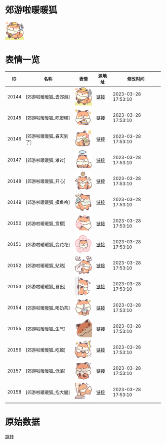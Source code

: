 # 郊游啦暖暖狐

<img src="./cover.png" height="60" alt="cover" />

# 表情一览

|ID|名称|表情|源地址|修改时间|
|----|----|----|----|----|
|20144|[郊游啦暖暖狐_去郊游]|<img src="./pic/020144_%5B郊游啦暖暖狐_去郊游%5D.png" height="60" alt="去郊游"/>|[链接](https://i0.hdslb.com/bfs/garb/65a682f50e61965dbe919bf3e9fde53984c04c4b.png)|2023-03-28 17:53:10|
|20145|[郊游啦暖暖狐_吃蛋糕]|<img src="./pic/020145_%5B郊游啦暖暖狐_吃蛋糕%5D.png" height="60" alt="吃蛋糕"/>|[链接](https://i0.hdslb.com/bfs/garb/5e7ec1203f19945c4fc68af76b320078c9e43769.png)|2023-03-28 17:53:10|
|20146|[郊游啦暖暖狐_春天到了]|<img src="./pic/020146_%5B郊游啦暖暖狐_春天到了%5D.png" height="60" alt="春天到了"/>|[链接](https://i0.hdslb.com/bfs/garb/9d0cd3d9782427ffd5ac1daeedcc29cac063d06b.png)|2023-03-28 17:53:10|
|20147|[郊游啦暖暖狐_难过]|<img src="./pic/020147_%5B郊游啦暖暖狐_难过%5D.png" height="60" alt="难过"/>|[链接](https://i0.hdslb.com/bfs/garb/953f3753c625d098a21d74e3bf551173d747d8bc.png)|2023-03-28 17:53:10|
|20148|[郊游啦暖暖狐_开心]|<img src="./pic/020148_%5B郊游啦暖暖狐_开心%5D.png" height="60" alt="开心"/>|[链接](https://i0.hdslb.com/bfs/garb/7162bfa5b33038984f56bde0cc6abaa7e365bdc4.png)|2023-03-28 17:53:10|
|20149|[郊游啦暖暖狐_摸鱼咯]|<img src="./pic/020149_%5B郊游啦暖暖狐_摸鱼咯%5D.png" height="60" alt="摸鱼咯"/>|[链接](https://i0.hdslb.com/bfs/garb/31cd324be2221ec3c019366b77cb43290756c578.png)|2023-03-28 17:53:10|
|20150|[郊游啦暖暖狐_赏樱]|<img src="./pic/020150_%5B郊游啦暖暖狐_赏樱%5D.png" height="60" alt="赏樱"/>|[链接](https://i0.hdslb.com/bfs/garb/2650f09e557c00fba5e42b28c31d8b0d9355ab37.png)|2023-03-28 17:53:10|
|20151|[郊游啦暖暖狐_变花花]|<img src="./pic/020151_%5B郊游啦暖暖狐_变花花%5D.png" height="60" alt="变花花"/>|[链接](https://i0.hdslb.com/bfs/garb/941b60e9e95c5f833334f4bd6c97938e31165cb2.png)|2023-03-28 17:53:10|
|20152|[郊游啦暖暖狐_贴贴]|<img src="./pic/020152_%5B郊游啦暖暖狐_贴贴%5D.png" height="60" alt="贴贴"/>|[链接](https://i0.hdslb.com/bfs/garb/87906b0bdb2ca0351ab902e8d574c5b04a6c079d.png)|2023-03-28 17:53:10|
|20153|[郊游啦暖暖狐_冒出]|<img src="./pic/020153_%5B郊游啦暖暖狐_冒出%5D.png" height="60" alt="冒出"/>|[链接](https://i0.hdslb.com/bfs/garb/cdf13085adfb4eda3349b3720d2fbd07d9409081.png)|2023-03-28 17:53:10|
|20154|[郊游啦暖暖狐_喝奶茶]|<img src="./pic/020154_%5B郊游啦暖暖狐_喝奶茶%5D.png" height="60" alt="喝奶茶"/>|[链接](https://i0.hdslb.com/bfs/garb/b9780b7215dff5f1643fff6ff35eb9ccdfb3e6d1.png)|2023-03-28 17:53:10|
|20155|[郊游啦暖暖狐_生气]|<img src="./pic/020155_%5B郊游啦暖暖狐_生气%5D.png" height="60" alt="生气"/>|[链接](https://i0.hdslb.com/bfs/garb/4177ce79556c0c9d83295723bd6a28d5ceb68151.png)|2023-03-28 17:53:10|
|20156|[郊游啦暖暖狐_吃惊]|<img src="./pic/020156_%5B郊游啦暖暖狐_吃惊%5D.png" height="60" alt="吃惊"/>|[链接](https://i0.hdslb.com/bfs/garb/833662feff5fafa7808577cfd52f29817342a891.png)|2023-03-28 17:53:10|
|20157|[郊游啦暖暖狐_低落]|<img src="./pic/020157_%5B郊游啦暖暖狐_低落%5D.png" height="60" alt="低落"/>|[链接](https://i0.hdslb.com/bfs/garb/3df6bbb5bbfe9cf545ca4a66a84f148d558e78c6.png)|2023-03-28 17:53:10|
|20158|[郊游啦暖暖狐_抱大腿]|<img src="./pic/020158_%5B郊游啦暖暖狐_抱大腿%5D.png" height="60" alt="抱大腿"/>|[链接](https://i0.hdslb.com/bfs/garb/9fca8762145be5dd9167e63a986f29cf12c1033c.png)|2023-03-28 17:53:10|

# 原始数据

[跳转](./raw.json)

